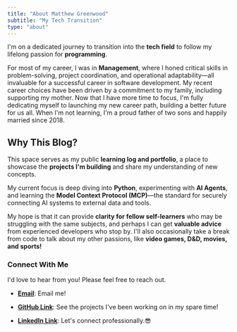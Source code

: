 ```yaml
---
title: "About Matthew Greenwood"
subtitle: "My Tech Transition"
type: "about"
---
```


I'm on a dedicated journey to transition into the **tech field** to follow my lifelong passion for **programming**.

For most of my career, I was in **Management**, where I honed critical skills in problem-solving, project coordination, and operational adaptability—all invaluable for a successful career in software development. My recent career choices have been driven by a commitment to my family, including supporting my mother. Now that I have more time to focus, I'm fully dedicating myself to launching my new career path, building a better future for us all. When I'm not learning, I'm a proud father of two sons and happily married since 2018.

## Why This Blog?

This space serves as my public **learning log and portfolio**, a place to showcase the **projects I'm building** and share my understanding of new concepts.

My current focus is deep diving into **Python**, experimenting with **AI Agents**, and learning the **Model Context Protocol (MCP)**—the standard for securely connecting AI systems to external data and tools.

My hope is that it can provide **clarity for fellow self-learners** who may be struggling with the same subjects, and perhaps I can get **valuable advice** from experienced developers who stop by. I'll also occasionally take a break from code to talk about my other passions, like **video games, D&D, movies, and sports!**

### Connect With Me

I'd love to hear from you! Please feel free to reach out.

- **[Email](matthew@matthew-greenwood.com)**: Email me!
    
- **[GitHub Link](https://github.com/mdgreen18)**: See the projects I've been working on in my spare time!
    
- **[LinkedIn Link](https://www.linkedin.com/in/matthewdgreen18/)**: Let's connect professionally.😎